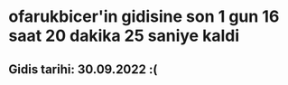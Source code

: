 # ofarukbicer'in gidisine son 1 gun 16 saat 20 dakika 25 saniye kaldi

## Gidis tarihi: 30.09.2022 :(